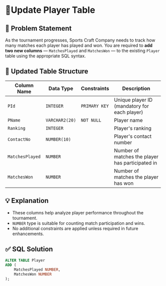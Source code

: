 # 🏅Update Player Table

## 📜 Problem Statement  
As the tournament progresses, Sports Craft Company needs to track how many matches each player has played and won. You are required to **add two new columns** — `MatchesPlayed` and `MatchesWon` — to the existing `Player` table using the appropriate SQL syntax.

## 🧩 Updated Table Structure

| Column Name     | Data Type     | Constraints    | Description                                      |
|-----------------|---------------|----------------|--------------------------------------------------|
| `PId`           | `INTEGER`     | `PRIMARY KEY`  | Unique player ID (mandatory for each player)     |
| `PName`         | `VARCHAR2(20)`| `NOT NULL`     | Player name                                      |
| `Ranking`       | `INTEGER`     |                | Player's ranking                                 |
| `ContactNo`     | `NUMBER(10)`  |                | Player's contact number                          |
| `MatchesPlayed` | `NUMBER`      |                | Number of matches the player has participated in |
| `MatchesWon`    | `NUMBER`      |                | Number of matches the player has won             |

## 💡 Explanation  
- These columns help analyze player performance throughout the tournament.  
- `NUMBER` type is suitable for counting match participation and wins.  
- No additional constraints are applied unless required in future enhancements.

## ✅ SQL Solution  
```sql
ALTER TABLE Player 
ADD (
    MatchesPlayed NUMBER,
    MatchesWon NUMBER
);
